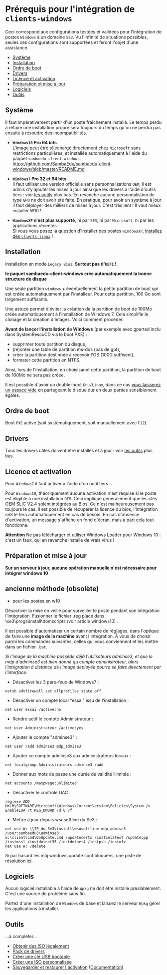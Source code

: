 # Prérequis pour l'intégration de `clients-windows`

Ceci correspond aux configurations testées et validées pour l'intégration de postes `Windows` à un domaine `SE3`. Vu l'infinité de situations possibles, seules ces configurations sont supportées et feront l'objet d'une assistance.

* [Système](#système)
* [Installation](#installation)
* [Ordre de boot](#ordre-de-boot)
* [Drivers](#drivers)
* [Licence et activation](#licence-et-activation)
* [Préparation et mise à jour](#préparation-et-mise-à-jour)
* [Logiciels](#logiciels)
* [Outils](#outils)


## Système

Il faut impérativement partir d'un poste fraîchement installé. Le temps perdu à refaire une installation propre sera toujours du temps qu'on ne perdra pas ensuite à résoudre des incompatibilités.

* **`Windows10` Pro 64 bits**  
L'image peut être téléchargé directement chez `Microsoft` sans restrictions particulières, et installée automatiquement à l'aide du paquet `sambaedu-client-windows`.
https://github.com/SambaEdu/sambaedu-client-windows/blob/master/README.md

* **`Windows7` Pro 32 et 64 bits**  
Il faut utiliser une version officielle sans personnalisations `OEM`, il est admis d'y ajouter les mises à jour ainsi que les drivers à l'aide d'outils tiers : voir
[les outils](#outils) plus bas. En revanche aucune personnalistion de type `GPO` ne doit avoir été faite.
En pratique, pour avoir un système à jour il faut déployer des milliers de mises à jour. C'est très lent ! Il vaut mieux installer W10 !

* **`WindowsXP` n'est plus supporté**, ni par `SE3`, ni par `Microsoft`, ni par les applications récentes.  
Si vous vous posez la question d'installer des postes `windowsXP`, [installez des `clients-linux`](../pxe-clients-linux/README.md#installation-de-clients-linux-debian-et-ubuntu-via-se3--intégration-automatique) !


## Installation

Installation en mode `Legacy Bios`. **Surtout pas d'`UEFI` !**.

**le paquet sambaedu-client-windows crée automatiquement la bonne structure de disque**

Une seule partition `windows` + éventuellement la petite partition de boot qui est créée automatiquement par l'installeur. Pour cette partition, 100 Go sont largement suffisants. 

Une astuce permet d'éviter la création de la partition de boot de 100Mo créée automatiquement à l'installation de Windows 7. Cela simplifie le clonage et la création d'images. Voici comment procéder.

**Avant de lancer l'installation de Windows** (par exemple avec gparted inclu dans SystemRescuCD via le boot PXE) :
* supprimer toute partition du disque,
* (re)créer une table de partition ms-dos (pas de gpt),
* créer la partition destinnée à recevoir l'OS (100G suffisent),
* formater cette partition en NTFS.

Ainsi, lors de l'installation, en choisisannt cette partition, la partition de boot de 100Mo ne sera pas créée.

Il est possible d'avoir un double-boot `Gnu/Linux`, dans ce cas [vous laisserez un espace vide](../pxe-clients-linux/utilisation.md#installation-en-double-boot) en partageant le disque dur en deux parties sensiblement égales.


## Ordre de boot

Boot `PXE` activé (soit systématiquement, soit manuellement avec `F12`).


## Drivers

Tous les drivers utiles doivent être installés et à jour : voir
[les outils](#outils) plus bas.


## Licence et activation

Pour `Windows7` il faut activer à l'aide d'un outil tiers…

Pour `Windows10`, théoriquement aucune activation n'est requise si le poste est éligible à une installation `OEM`. Ceci implique généralement que les clés OEM SLIC V2.4 soient intégrées au Bios. Ce n'est malheureusement pas toujours le cas. Il est possible de récupérer la licence du bios, l'intégration se3 le fera automatiquement en cas de besoin.
En cas d'absence d'activation, un message s'affiche en fond d'écran, mais à part cela tout fonctionne. 

**Attention** Ne pas télécharger et utiliser Windows Loader pour Windows 10 : c'est un faux, qui en revanche installe de vrais virus !

## Préparation et mise à jour

**Sur un serveur à jour, aucune opération manuelle n'est nécessaire pour intégrer windows 10**



## ancienne méthode (obsolète)

* pour les postes en w10

Désactiver la mise en veille pour surveiller le poste pendant son intégration l'intégration.
Fusionner le fichier .reg placé dans  \\se3\progs\install\domscripts (voir article windows10) .

Il est possible d'automatiser un certain nombre de réglages, dans l'optique de faire une **image de la machine** avant l'intégration. À vous de choisir parmi les commandes suivantes, celles qui vous conviennent et les mettre dans un fichier `.bat`. 

*Si l'image de la machine possède déjà l'utilisateurs adminse3, et que le mdp d'adminse3 est bien donné qu compte administrateur, alors l'intégration à distance de l'image déployée pourra se faire directement par l'interface.*

* Désactiver les 3 pare-feux de Windows7 :

`netsh advfirewall set allprofiles state off`

* Désactiver un compte local "essai" issu de l'installation :

`net user essai /active:no`

* Rendre actif le compte Administrateur :

`net user Administrateur /active:yes`

* Ajouter le compte "adminse3" :

`net user /add adminse3 mdp_admise3`

* Ajouter ce compte adminse3 aux administrateurs locaux :

`net localgroup Administrateurs adminse3 /add`

* Donner aux mots de passe une durée de validité illimitée :

`net accounts /maxpwage:unlimited`

* Désactiver le controle UAC :

`reg.exe ADD HKLM\SOFTWARE\Microsoft\Windows\CurrentVersion\Policies\System /v EnableLUA /t REG_DWORD /d 0 /f`

* Mettre à jour depuis wsusoffline du Se3 :

```
net use W: \\IP_du_Se3\install\wsusoffline mdp_admise3 /user:sambaedu3\adminse3
w:\client\cmd\DoUpdate.cmd /updatecerts /instielatest /updatecpp /instmssl /instdotnet35 /instdotnet4 /instpsh /instofv
net use W: /delete
```
Si par hasard les màj windows update sont bloquées, une piste de résolution [ici](http://www.easy-pc.org/2016/06/fix-windows-7-quand-les-verifications-des-mises-a-jour-prend-trop-de-temps.html).

## Logiciels

Aucun logiciel installable à l'aide de `Wpkg` ne doit être installé préalablement. C'est une source de problème sans fin.

Partez d'une installation de `Windows` de base et laissez le serveur `Wpkg` gérer les applications à installer.


## Outils

…à compléter…
* [Obtenir des ISO légalement](http://www.downflex.com/)
* [Pack de drivers](https://sdi-tool.org/)
* [Créer une clé USB bootable](http://www.winsetupfromusb.com/)
* [Créer une ISO personnalisée](http://rt7lite.com/)
* [Sauvegarder et restaurer l'activation](http://joshcellsoftwares.com/products/advancedtokensmanager/) ([Documentation](http://www.pcastuces.com/pratique/windows/sauvegarder_activation/page1.htm))
